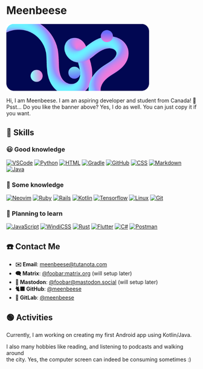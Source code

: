 # Meenbeese
<img src="./my-banner-rounded.png" width="75%">

Hi, I am Meenbeese. I am an aspiring developer and student from Canada! 👋 <br>
Psst... Do you like the banner above? Yes, I do as well. You can just copy it if you want.

## 💪 Skills

### 😃 Good knowledge

[![VSCode](https://skillicons.dev/icons?i=vscode)](https://code.visualstudio.com) [![Python](https://skillicons.dev/icons?i=py)](https://www.python.org/) [![HTML](https://skillicons.dev/icons?i=html)](https://html.spec.whatwg.org/multipage) [![Gradle](https://skillicons.dev/icons?i=gradle)](https://gradle.org/) [![GitHub](https://skillicons.dev/icons?i=github)](https://github.com) [![CSS](https://skillicons.dev/icons?i=css)](https://www.w3.org/Style/CSS) [![Markdown](https://skillicons.dev/icons?i=md)](https://daringfireball.net/projects/markdown) [![Java](https://skillicons.dev/icons?i=java)](https://www.oracle.com/java)
### 🤔 Some knowledge

[![Neovim](https://skillicons.dev/icons?i=neovim)](https://neovim.io) [![Ruby](https://skillicons.dev/icons?i=ruby)](https://www.ruby-lang.org/en) [![Rails](https://skillicons.dev/icons?i=rails)](https://rubyonrails.org) [![Kotlin](https://skillicons.dev/icons?i=kotlin)](https://www.kotlinlang.org/) [![Tensorflow](https://skillicons.dev/icons?i=tensorflow)](https://www.tensorflow.org/) [![Linux](https://skillicons.dev/icons?i=linux)](https://linux.org) [![Git](https://skillicons.dev/icons?i=git)](https://git-scm.com)

### 🧐 Planning to learn

[![JavaScript](https://skillicons.dev/icons?i=js)](https://www.ecma-international.org/publications-and-standards/standards/ecma-262) [![WindiCSS](https://skillicons.dev/icons?i=windicss)](https://www.windicss.org/) [![Rust](https://skillicons.dev/icons?i=rust)](https://www.rust-lang.org/) [![Flutter](https://skillicons.dev/icons?i=flutter)](https://flutter.dev) [![C#](https://skillicons.dev/icons?i=cs)](https://en.wikipedia.org/wiki/C_Sharp_(programming_language)) [![Postman](https://skillicons.dev/icons?i=postman)](https://www.postman.com/)

## ☎️ Contact Me

- **✉️ Email**: [meenbeese@tutanota.com](meenbeese@tutanota.com)
- **🗨️ Matrix**: [@foobar:matrix.org](https://matrix.to/#/@foobar:matrix.org) (will setup later)
- **🐘 Mastodon**: [@foobar@mastodon.social](https://mastodon.social/@foobar) (will setup later)
- **🐈‍⬛ GitHub**: [@meenbeese](https://github.com/meenbeese)
- **🗻 GitLab**: [@meenbeese](https://gitlab.com/meenbeese)

## 🟢 Activities

Currently, I am working on creating my first Android app using Kotlin/Java. <br>

I also many hobbies like reading, and listening to podcasts and walking around <br> 
the city. Yes, the computer screen can indeed be consuming sometimes :)
